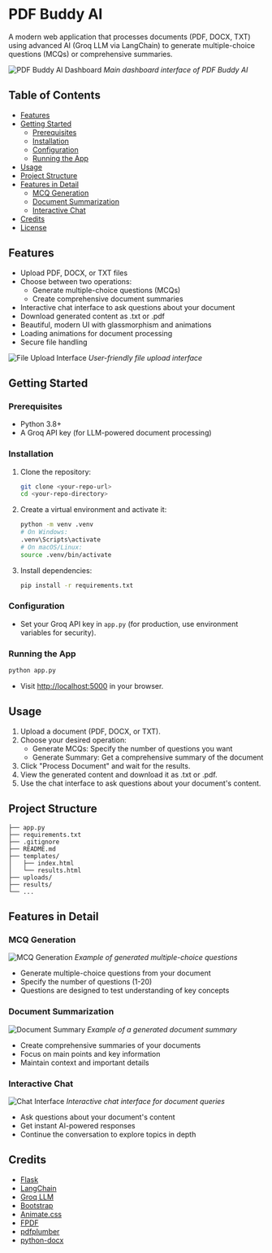# PDF Buddy AI

A modern web application that processes documents (PDF, DOCX, TXT) using advanced AI (Groq LLM via LangChain) to generate multiple-choice questions (MCQs) or comprehensive summaries.

![PDF Buddy AI Dashboard](assets/dashboard.png)
_Main dashboard interface of PDF Buddy AI_

## Table of Contents

- [Features](#features)
- [Getting Started](#getting-started)
  - [Prerequisites](#prerequisites)
  - [Installation](#installation)
  - [Configuration](#configuration)
  - [Running the App](#running-the-app)
- [Usage](#usage)
- [Project Structure](#project-structure)
- [Features in Detail](#features-in-detail)
  - [MCQ Generation](#mcq-generation)
  - [Document Summarization](#document-summarization)
  - [Interactive Chat](#interactive-chat)
- [Credits](#credits)
- [License](#license)

## Features

- Upload PDF, DOCX, or TXT files
- Choose between two operations:
  - Generate multiple-choice questions (MCQs)
  - Create comprehensive document summaries
- Interactive chat interface to ask questions about your document
- Download generated content as .txt or .pdf
- Beautiful, modern UI with glassmorphism and animations
- Loading animations for document processing
- Secure file handling

![File Upload Interface](assets/upload.png)
_User-friendly file upload interface_

## Getting Started

### Prerequisites

- Python 3.8+
- A Groq API key (for LLM-powered document processing)

### Installation

1. Clone the repository:
   ```bash
   git clone <your-repo-url>
   cd <your-repo-directory>
   ```
2. Create a virtual environment and activate it:
   ```bash
   python -m venv .venv
   # On Windows:
   .venv\Scripts\activate
   # On macOS/Linux:
   source .venv/bin/activate
   ```
3. Install dependencies:
   ```bash
   pip install -r requirements.txt
   ```

### Configuration

- Set your Groq API key in `app.py` (for production, use environment variables for security).

### Running the App

```bash
python app.py
```

- Visit [http://localhost:5000](http://localhost:5000) in your browser.

## Usage

1. Upload a document (PDF, DOCX, or TXT).
2. Choose your desired operation:
   - Generate MCQs: Specify the number of questions you want
   - Generate Summary: Get a comprehensive summary of the document
3. Click "Process Document" and wait for the results.
4. View the generated content and download it as .txt or .pdf.
5. Use the chat interface to ask questions about your document's content.

## Project Structure

```
├── app.py
├── requirements.txt
├── .gitignore
├── README.md
├── templates/
│   ├── index.html
│   └── results.html
├── uploads/
├── results/
└── ...
```

## Features in Detail

### MCQ Generation

![MCQ Generation](assets/mcq.png)
_Example of generated multiple-choice questions_

- Generate multiple-choice questions from your document
- Specify the number of questions (1-20)
- Questions are designed to test understanding of key concepts

### Document Summarization

![Document Summary](assets/summary.png)
_Example of a generated document summary_

- Create comprehensive summaries of your documents
- Focus on main points and key information
- Maintain context and important details

### Interactive Chat

![Chat Interface](assets/chat.png)
_Interactive chat interface for document queries_

- Ask questions about your document's content
- Get instant AI-powered responses
- Continue the conversation to explore topics in depth

## Credits

- [Flask](https://flask.palletsprojects.com/)
- [LangChain](https://python.langchain.com/)
- [Groq LLM](https://groq.com/)
- [Bootstrap](https://getbootstrap.com/)
- [Animate.css](https://animate.style/)
- [FPDF](https://pyfpdf.github.io/)
- [pdfplumber](https://github.com/jsvine/pdfplumber)
- [python-docx](https://python-docx.readthedocs.io/)
